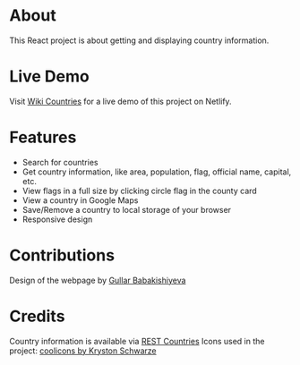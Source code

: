 # About
This React project is about getting and displaying country information.

# Live Demo
Visit [Wiki Countries](https://wikicountries-app.netlify.app/) for a live demo of this project on Netlify.

# Features
- Search for countries
- Get country information, like area, population, flag, official name, capital, etc.
- View flags in a full size by clicking circle flag in the county card
- View a country in Google Maps
- Save/Remove a country to local storage of your browser
- Responsive design

# Contributions
Design of the webpage by [Gullar Babakishiyeva](https://www.behance.net/gullarbabakishiyeva)

# Credits
Country information is available via [REST Countries](https://restcountries.com/)
Icons used in the project: [coolicons by Kryston Schwarze](https://github.com/krystonschwarze/coolicons)

